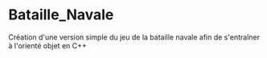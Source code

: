 # Bataille_Navale
Création d'une version simple du jeu de la bataille navale afin de s'entraîner à l'orienté objet en C++
